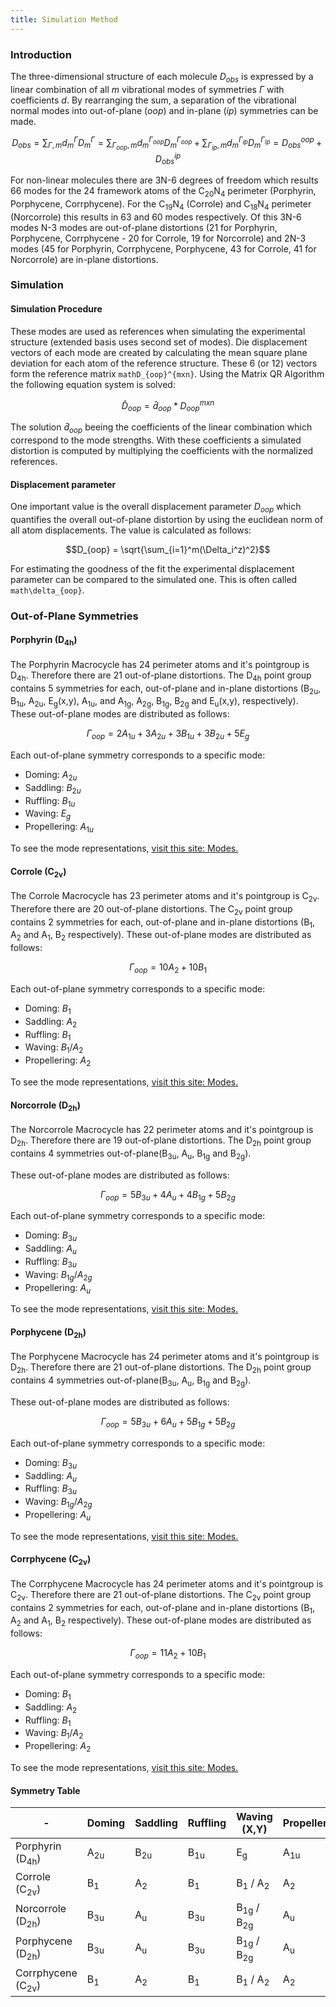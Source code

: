 ```yaml
---
title: Simulation Method
---
```

### Introduction

The three-dimensional structure of each molecule $D_{obs}$ is expressed by a linear combination of all $m$ vibrational modes of symmetries $\Gamma$ with coefficients $d$. By rearranging the sum, a separation of the vibrational normal modes into out-of-plane ($oop$) and in-plane ($ip$) symmetries can be made.

```math
D_{obs} = \sum_{\Gamma,m}d_m^{\Gamma} D_m^{\Gamma} = \sum_{\Gamma_{oop},m}d_m^{\Gamma_{oop}} D_m^{\Gamma_{oop}} + \sum_{\Gamma_{ip},m}d_m^{\Gamma_{ip}} D_m^{\Gamma_{ip}} = D_{obs}^{oop} + D_{obs}^{ip}
```
For non-linear molecules there are 3N-6 degrees of freedom which results 66 modes for the 24 framework atoms of the C<sub>20</sub>N<sub>4</sub> perimeter (Porphyrin, Porphycene, Corrphycene). For the C<sub>19</sub>N<sub>4</sub> (Corrole) and C<sub>18</sub>N<sub>4</sub> perimeter (Norcorrole) this results in 63 and 60 modes respectively. Of this 3N-6 modes N-3 modes are out-of-plane distortions (21 for Porphyrin, Porphycene, Corrphycene - 20 for Corrole, 19 for Norcorrole) and 2N-3 modes (45 for Porphyrin, Corrphycene, Porphycene, 43 for Corrole, 41 for Norcorrole) are in-plane distortions. 

### Simulation
#### Simulation Procedure
These modes are used as references when simulating the experimental structure (extended basis uses second set of modes). Die displacement vectors of each mode are created by calculating the mean square plane deviation for each atom of the reference structure. These 6 (or 12) vectors form the reference matrix `mathD_{oop}^{mxn}`. Using the Matrix QR Algorithm the following equation system is solved:
```math
\hat{D}_{oop} = \hat{d}_{oop} * D_{oop}^{mxn}
```
The solution $\hat{d}_{oop}$ beeing the coefficients of the linear combination which correspond to the mode strengths. With these coefficients a simulated distortion is computed by multiplying the coefficients with the normalized references.

#### Displacement parameter
One important value is the overall displacement parameter $D_{oop}$ which quantifies the overall out-of-plane distortion by using the euclidean norm of all atom displacements. The value is calculated as follows:
```math
D_{oop} = \sqrt{\sum_{i=1}^m(\Delta_i^z)^2}
```
For estimating the goodness of the fit the experimental displacement parameter can be compared to the simulated one. This is often called `math\delta_{oop}`.

### Out-of-Plane Symmetries
#### Porphyrin (D<sub>4h</sub>)
The Porphyrin Macrocycle has 24 perimeter atoms and it's pointgroup is D<sub>4h</sub>. Therefore there are 21 out-of-plane distortions. The D<sub>4h</sub> point group contains 5 symmetries for each, out-of-plane and in-plane distortions (B<sub>2u</sub>, B<sub>1u</sub>, A<sub>2u</sub>, E<sub>g</sub>(x,y), A<sub>1u</sub>, and A<sub>1g</sub>, A<sub>2g</sub>, B<sub>1g</sub>, B<sub>2g</sub> and E<sub>u</sub>(x,y), respectively). These out-of-plane modes are distributed as follows:
```math
\Gamma_{oop} = 2A_{1u} + 3A_{2u}+3B_{1u}+3B_{2u}+5E_{g}
```
Each out-of-plane symmetry corresponds to a specific mode:
* Doming:       $A_{2u}$
* Saddling:     $B_{2u}$
* Ruffling:     $B_{1u}$
* Waving:       $E_{g}$
* Propellering: $A_{1u}$

To see the mode representations, [visit this site: Modes.](/docs/modes#porphyrin)

#### Corrole (C<sub>2v</sub>)
The Corrole Macrocycle has 23 perimeter atoms and it's pointgroup is C<sub>2v</sub>. Therefore there are 20 out-of-plane distortions. The C<sub>2v</sub> point group contains 2 symmetries for each, out-of-plane and in-plane distortions (B<sub>1</sub>, A<sub>2</sub> and A<sub>1</sub>, B<sub>2</sub> respectively). These out-of-plane modes are distributed as follows:
```math
\Gamma_{oop} = 10A_{2} + 10B_{1}
```
Each out-of-plane symmetry corresponds to a specific mode:
* Doming:       $B_{1}$
* Saddling:     $A_{2}$
* Ruffling:     $B_{1}$
* Waving:       $B_{1} / A_{2}$
* Propellering: $A_{2}$

To see the mode representations, [visit this site: Modes.](/docs/modes#corrole)

#### Norcorrole (D<sub>2h</sub>)
The Norcorrole Macrocycle has 22 perimeter atoms and it's pointgroup is D<sub>2h</sub>. Therefore there are 19 out-of-plane distortions. The D<sub>2h</sub> point group contains 4 symmetries out-of-plane(B<sub>3u</sub>, A<sub>u</sub>, B<sub>1g</sub> and B<sub>2g</sub>).

These out-of-plane modes are distributed as follows:
```math
\Gamma_{oop} = 5B_{3u} + 4A_u + 4B_{1g} + 5B_{2g}
```

Each out-of-plane symmetry corresponds to a specific mode:
* Doming:       $B_{3u}$
* Saddling:     $A_{u}$
* Ruffling:     $B_{3u}$
* Waving:       $B_{1g} / A_{2g}$
* Propellering: $A_{u}$

To see the mode representations, [visit this site: Modes.](/docs/modes#norcorrole)

#### Porphycene (D<sub>2h</sub>)
The Porphycene Macrocycle has 24 perimeter atoms and it's pointgroup is D<sub>2h</sub>. Therefore there are 21 out-of-plane distortions. The D<sub>2h</sub> point group contains 4 symmetries out-of-plane(B<sub>3u</sub>, A<sub>u</sub>, B<sub>1g</sub> and B<sub>2g</sub>).

These out-of-plane modes are distributed as follows:
```math
\Gamma_{oop} = 5B_{3u} + 6A_u + 5B_{1g} + 5B_{2g}
```

Each out-of-plane symmetry corresponds to a specific mode:
* Doming:       $B_{3u}$
* Saddling:     $A_{u}$
* Ruffling:     $B_{3u}$
* Waving:       $B_{1g} / A_{2g}$
* Propellering: $A_{u}$

To see the mode representations, [visit this site: Modes.](/docs/modes#porphycene)

#### Corrphycene (C<sub>2v</sub>)
The Corrphycene Macrocycle has 24 perimeter atoms and it's pointgroup is C<sub>2v</sub>. Therefore there are 21 out-of-plane distortions.  The C<sub>2v</sub> point group contains 2 symmetries for each, out-of-plane and in-plane distortions (B<sub>1</sub>, A<sub>2</sub> and A<sub>1</sub>, B<sub>2</sub> respectively). These out-of-plane modes are distributed as follows:
```math
\Gamma_{oop} = 11A_{2} + 10B_{1}
```
Each out-of-plane symmetry corresponds to a specific mode:
* Doming:       $B_{1}$
* Saddling:     $A_{2}$
* Ruffling:     $B_{1}$
* Waving:       $B_{1} / A_{2}$
* Propellering: $A_{2}$

To see the mode representations, [visit this site: Modes.](/docs/modes#corrphycene)

#### Symmetry Table

|-|Doming|Saddling|Ruffling|Waving (X,Y)|Propellering|
|---|---|---|---|---|---|
|Porphyrin (D<sub>4h</sub>)|A<sub>2u</sub>|B<sub>2u</sub>|B<sub>1u</sub>|E<sub>g</sub>|A<sub>1u</sub>|
|Corrole (C<sub>2v</sub>)|B<sub>1</sub>|A<sub>2</sub>|B<sub>1</sub>|B<sub>1</sub> / A<sub>2</sub>|A<sub>2</sub>|
|Norcorrole (D<sub>2h</sub>)|B<sub>3u</sub>|A<sub>u</sub>|B<sub>3u</sub>|B<sub>1g</sub> / B<sub>2g</sub>|A<sub>u</sub>|
|Porphycene (D<sub>2h</sub>)|B<sub>3u</sub>|A<sub>u</sub>|B<sub>3u</sub>|B<sub>1g</sub> / B<sub>2g</sub>|A<sub>u</sub>|
|Corrphycene (C<sub>2v</sub>)|B<sub>1</sub>|A<sub>2</sub>|B<sub>1</sub>|B<sub>1</sub> / A<sub>2</sub>|A<sub>2</sub>|
